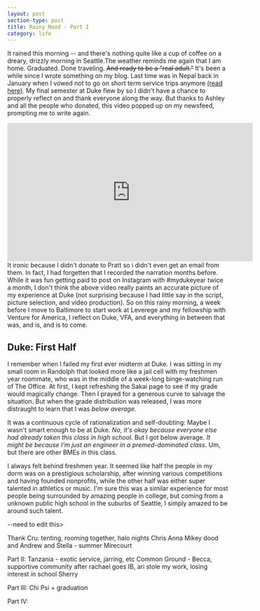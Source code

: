 ```yaml
---
layout: post
section-type: post
title: Rainy Mood - Part I
category: life
---
```


It rained this morning -- and there's nothing quite like a cup of coffee on a dreary, drizzly morning in Seattle.The weather reminds me again that I am home. Graduated. Done traveling. <strike>And ready to be a "real adult."</strike> It's been a while since I wrote something on my blog. Last time was in Nepal back in January when I vowed not to go on short term service trips anymore <a href="/thoughts/2016/01/10/to-hell-with-good-intentions.html">(read here)</a>. My final semester at Duke flew by so I didn't have a chance to properly reflect on and thank everyone along the way. But thanks to Ashley and all the people who donated, this video popped up on my newsfeed, prompting me to write again.

<iframe width="560" height="315" src="https://www.youtube.com/embed/3QeJ_k2_EDE" frameborder="0" allowfullscreen></iframe><br>
It ironic because I didn't donate to Pratt so i didn't even get an email from them. In fact, I had forgetten that I recorded the narration months before. While it was fun getting paid to post on Instagram with #mydukeyear twice a month, I don't think the above video really paints an accurate picture of my experience at Duke (not surprising because I had little say in the script, picture selection, and video production). So on this rainy morning, a week before I move to Baltimore to start work at Leverege and my fellowship with Venture for America, I reflect on Duke, VFA, and everything in between that was, and is, and is to come.

<h2> Duke: First Half </h2>

I remember when I failed my first ever midterm at Duke. I was sitting in my small room in Randolph that looked more like a jail cell with my freshmen year roommate, who was in the middle of a week-long binge-watching run of The Office. At first, I kept refreshing the Sakai page to see if my grade would magically change. Then I prayed for a generous curve to salvage the situation. But when the grade distribution was released, I was more distraught to learn that I was <i>below average.</i>

It was a continuous cycle of rationalization and self-doubting: Maybe I wasn't smart enough to be at Duke. <i>No, it's okay because everyone else had already taken this class in high school.</i> But I got below average. <i>It might be because I'm just an engineer in a premed-dominated class.</i> Um, but there are other BMEs in this class.

I always felt behind freshmen year. It seemed like half the people in my dorm was on a prestigious scholarship, after winning various competitions and having founded nonprofits, while the other half was either super talented in athletics or music. I'm sure this was a similar experience for most people being surrounded by amazing people in college, but coming from a unknown public high school in the suburbs of Seattle, I simply amazed to be around such talent.

--need to edit this>

Thank Cru: tenting, rooming together, halo nights
Chris
Anna
Mikey dood and Andrew and Stella - summer
Mirecourt

Part II: Tanzania - exotic service, jarring, etc
Common Ground - Becca, supportive community after rachael goes IB, ari stole my work, losing interest in school
Sherry

Part III: Chi Psi + graduation

Part IV:
